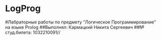 # LogProg
#Лабраторные работы по предмету "Логическое Программирование" на языке Prolog
##Выполнял: Кармацкий Никита Сергеевич
##№ студ.билета: 1032210091//
